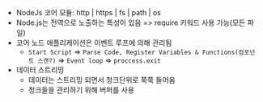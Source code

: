 - NodeJs 코어 모듈: http | https | fs | path | os
- Node.js는 전역으로 노출하는 특성이 있음 => require 키워드 사용 가능(모든 파일)
- 코어 노드 애플리케이션은 이벤트 루프에 의해 관리됨 
	- `Start Script` => `Parse Code, Register Variables & Functions(컴포넌트 스캔?)` => `Event loop` => `proccess.exit`
- 데이터 스트리밍
	- 데이터는 스트리밍 되면서 청크단위로 쭉쭉 들어옴
	- 청크들을 관리하기 위해 버퍼를 사용